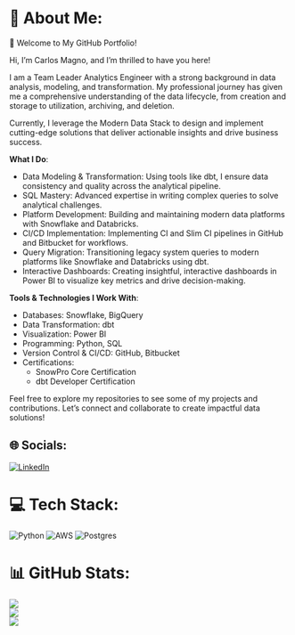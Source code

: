 # 💫 About Me:
🔭 Welcome to My GitHub Portfolio!

Hi, I’m Carlos Magno, and I’m thrilled to have you here!

I am a Team Leader Analytics Engineer with a strong background in data analysis, modeling, and transformation. My professional journey has given me a comprehensive understanding of the data lifecycle, from creation and storage to utilization, archiving, and deletion.

Currently, I leverage the Modern Data Stack to design and implement cutting-edge solutions that deliver actionable insights and drive business success.

**What I Do**:
* Data Modeling & Transformation: Using tools like dbt, I ensure data consistency and quality across the analytical pipeline.
* SQL Mastery: Advanced expertise in writing complex queries to solve analytical challenges.
* Platform Development: Building and maintaining modern data platforms with Snowflake and Databricks.
* CI/CD Implementation: Implementing CI and Slim CI pipelines in GitHub and Bitbucket for workflows.
* Query Migration: Transitioning legacy system queries to modern platforms like Snowflake and Databricks using dbt.
* Interactive Dashboards: Creating insightful, interactive dashboards in Power BI to visualize key metrics and drive decision-making.

**Tools & Technologies I Work With**:

* Databases: Snowflake, BigQuery
* Data Transformation: dbt
* Visualization: Power BI
* Programming: Python, SQL
* Version Control & CI/CD: GitHub, Bitbucket
* Certifications:
  * SnowPro Core Certification
  * dbt Developer Certification
 
Feel free to explore my repositories to see some of my projects and contributions. Let’s connect and collaborate to create impactful data solutions!


## 🌐 Socials:
[![LinkedIn](https://img.shields.io/badge/LinkedIn-0077B5?style=for-the-badge&logo=linkedin&logoColor=white)]([https://www.linkedin.com/in/carlos-magno-data-analyst/](https://www.linkedin.com/in/cmagnopbj/))

# 💻 Tech Stack:
![Python](https://img.shields.io/badge/python-3670A0?style=for-the-badge&logo=python&logoColor=ffdd54) ![AWS](https://img.shields.io/badge/AWS-%23FF9900.svg?style=for-the-badge&logo=amazon-aws&logoColor=white) ![Postgres](https://img.shields.io/badge/postgres-%23316192.svg?style=for-the-badge&logo=postgresql&logoColor=white)
# 📊 GitHub Stats:
![](https://github-readme-stats.vercel.app/api?username=cmpbj&theme=vue-dark&hide_border=false&include_all_commits=false&count_private=false)<br/>
![](https://github-readme-streak-stats.herokuapp.com/?user=cmpbj&theme=vue-dark&hide_border=false)<br/>
![](https://github-readme-stats.vercel.app/api/top-langs/?username=cmpbj&theme=vue-dark&hide_border=false&include_all_commits=false&count_private=false&layout=compact)
